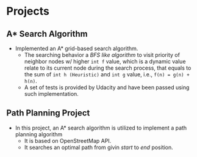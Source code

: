# Projects

## A* Search Algorithm
* Implemented an A* grid-based search algorithm. 
    * The searching behavior a *BFS like algorithm* to visit priority of neighbor nodes w/ higher ```int f``` value, which is a dynamic value relate to its current node during the search process, that equals to the sum of ```int h (Heuristic)``` and ```int g``` value, i.e., ```f(n) = g(n) + h(n)```.
    * A set of tests is provided by Udacity and have been passed using such implementation.

## Path Planning Project
* In this project, an A* search algorithm is utilized to implement a path planning algorithm
    * It is based on OpenStreetMap API.
    * It searches an optimal path from givin *start* to *end* position.